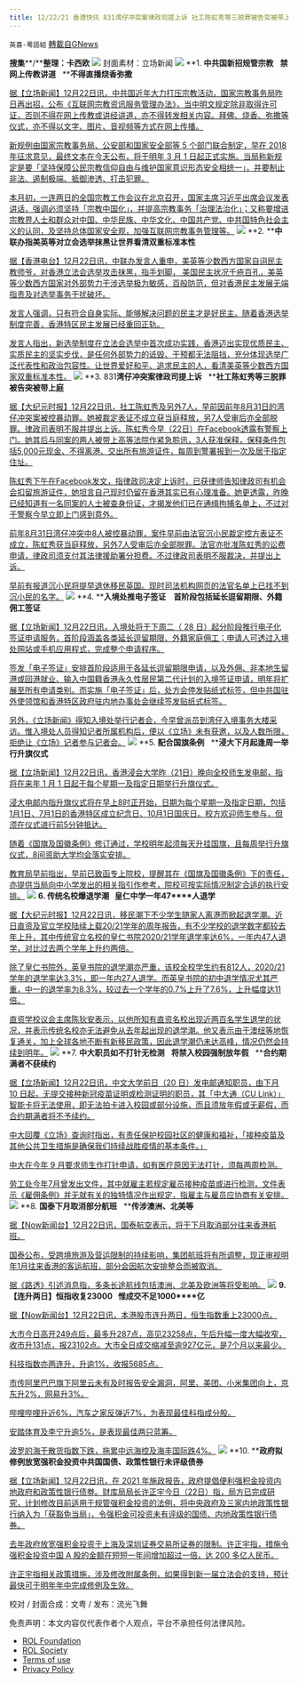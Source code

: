```yaml
---
title: 12/22/21 香港快讯 831湾仔冲突案律政司提上诉 社工陈虹秀等三脱罪被告突被带上庭
---
```

`英喜-粵語組` [轉載自GNews](https://gnews.org/zh-hans/1780686/)

**搜集****/****整理：卡西欧**
![](https://assets.gnews.org/wp-content/uploads/2021/12/1222fenmian.jpg)
封面素材：立场新闻
![](https://assets.gnews.org/wp-content/uploads/2021/12/Screen-Shot-2021-12-22-at-8.54.53-AM.png)
**1. ****中共国新招规管宗教****   ****禁网上传教讲道****   ****不得直播烧香弥撒**

[据【立场新闻】12月22日讯，中共国近年大力打压宗教活动，国家宗教事务局昨日再出招，公布《互联网宗教资讯服务管理办法》，当中明文规定除非取得许可证，否则不得在网上传教或讲经讲道，亦不得转发相关内容。拜佛、烧香、弥撒等仪式，亦不得以文字、图片、音视频等方式在网上传播。](https://www.thestandnews.com/china/中國新招規管宗教-禁網上傳教講道-不得直播燒香彌撒)

[新规例由国家宗教事务局、公安部和国家安全部等 5 个部门联合制定，早在 2018 年征求意见，最终文本在今天公布，将于明年 3 月 1 日起正式实施。当局称新规定是要「坚持保障公民宗教信仰自由与维护国家意识形态安全相统一」，并要制止非法、遏制极端、抵御渗透、打击犯罪。](https://www.thestandnews.com/china/中國新招規管宗教-禁網上傳教講道-不得直播燒香彌撒)

[本月初，一连两日的全国宗教工作会议在北京召开，国家主席习近平出席会议发表讲话，强调必须坚持「宗教中国化」，并提高宗教事务「治理法治化」；又称要增进宗教界人士和群众对中国、中华民族、中华文化、中国共产党、中共国特色社会主义的认同，及坚持总体国家安全观，加强互联网宗教事务管理等。](https://www.thestandnews.com/china/中國新招規管宗教-禁網上傳教講道-不得直播燒香彌撒)
![](https://assets.gnews.org/wp-content/uploads/2021/12/Screen-Shot-2021-12-22-at-8.55.03-AM.png)
**2. ****中联办指美英等对立会选举抹黑让世界看清双重标准本性**

[据【香港电台】12月22日讯，中联办发言人重申，美英等少数西方国家自诩民主教师爷，对香港立法会选举攻击抹黑，指手划脚， 美国民主状况千疮百孔，美英等少数西方国家对外部势力干涉选举极为敏感，百般防范，但对香港民主发展无端指责及对选举事务干扰破坏。](https://news.rthk.hk/rthk/ch/component/k2/1625497-20211222.htm)

[发言人强调，只有符合自身实际、能够解决问题的民主才是好民主。随着香港选举制度完善，香港特区民主发展已经重回正轨。](https://news.rthk.hk/rthk/ch/component/k2/1625497-20211222.htm)

[发言人指出，新选举制度在立法会选举中首次成功实践，香港迈出实现优质民主、实质民主的坚实步伐，是任何外部势力的诋毁、干预都无法阻挡，充分体现选举广泛代表性和政治包容性。让世界爱好和平、追求民主的人，看清美英等少数西方国家双重标准本性。](https://news.rthk.hk/rthk/ch/component/k2/1625497-20211222.htm)
![](https://assets.gnews.org/wp-content/uploads/2021/12/Screen-Shot-2021-12-22-at-8.55.12-AM.png)
**3. 831****湾仔冲突案律政司提上诉****   ****社工陈虹秀等三脱罪被告突被带上庭**

[据【大纪元时报】12月22日讯，社工陈虹秀及另外7人，早前因前年8月31日的湾仔冲突案被控暴动罪。她被裁定表证不成立获当庭释放，另7人受审后亦全部脱罪。律政司表明不服并提出上诉。陈虹秀今早（22日）在Facebook透露有警察上门。她其后与同案的两人被带上高等法院作紧急聆讯，3人获准保释，保释条件包括5,000元现金、不得离港、交出所有旅游证件，每周到警署报到一次及居于指定住址。](https://hk.epochtimes.com/news/2021-12-22/61303854)

[陈虹秀下午在Facebook发文，指律政司决定上诉时，已获律师告知律政司有机会会扣留旅游证件，她坦言自己现时仍留在香港其实已有心理准备。她更透露，昨晚已经知道有一名同案的人士被查身份证，才揭发他们已在通缉拘捕名单上，不过对于警察今早立即上门感到意外。](https://hk.epochtimes.com/news/2021-12-22/61303854)

[前年8月31日湾仔冲突中8人被控暴动罪，案件早前由法官沉小民裁定控方表证不成立，陈虹秀获当庭释放，另外7人受审后亦全部脱罪。法官亦批准陈虹秀的讼费申请，律政司须支付其法律援助署分担费。不过律政司表明不服裁决，并提出上诉。](https://hk.epochtimes.com/news/2021-12-22/61303854)

[早前有报道沉小民将提早退休移民英国。现时司法机构网页的法官名单上已找不到沉小民的名字。](https://hk.epochtimes.com/news/2021-12-22/61303854)
![](https://assets.gnews.org/wp-content/uploads/2021/12/Screen-Shot-2021-12-22-at-8.55.33-AM.png)
**4. ****入境处推电子签证　首阶段包括延长逗留期限、外籍佣工签证**

[据【立场新闻】12月22日讯，入境处将于下周二（ 28 日）起分阶段推行电子化签证申请服务，首阶段涵盖各类延长逗留期限、外籍家庭佣工；申请人可透过入境处网站或手机应用程式，完成整个申请程序。](https://www.thestandnews.com/society/入境處推電子簽證-首階段包括延長逗留期限外籍傭工簽證)

[签发「电子签证」安排首阶段适用于各延长逗留期限申请，以及外佣、非本地生留港或回港就业、输入中国籍香港永久性居民第二代计划的入境签证申请，明年将扩展至所有申请类别。而实施「电子签证」后，处方会停发贴纸式标签，但中共国驻外使领馆和香港特区政府驻内地办事处会继续签发贴纸式标签。](https://www.thestandnews.com/society/入境處推電子簽證-首階段包括延長逗留期限外籍傭工簽證)

[另外，《立场新闻》得知入境处举行记者会，今早曾派员到湾仔入境事务大楼采访。惟入境处人员得知记者所属机构后，便以《立场》未有获邀，以及人数所限，拒绝让《立场》记者参与记者会。](https://www.thestandnews.com/society/入境處推電子簽證-首階段包括延長逗留期限外籍傭工簽證)
![](https://assets.gnews.org/wp-content/uploads/2021/12/Screen-Shot-2021-12-22-at-8.55.43-AM.png)
**5. ****配合国旗条例****   ****浸大下月起逢周一举行升旗仪式**

[据【立场新闻】12月22日讯，香港浸会大学昨（21日）晚向全校师生发电邮，指将在来年 1 月 1 日起于每个星期一及指定日期举行升旗仪式。](https://www.thestandnews.com/politics/配合國旗條例-浸大下月起逢周一舉行升旗儀式)

[浸大电邮内指升旗仪式将在早上8时正开始，日期为每个星期一及指定日期，包括1月1日、7月1日的香港特区成立纪念日、10月1日国庆日。校方欢迎师生参与，但须在仪式进行前5分钟抵达。](https://www.thestandnews.com/politics/配合國旗條例-浸大下月起逢周一舉行升旗儀式)

[随着《国旗及国徽条例》修订通过，学校明年起须每天升挂国旗，且每周举行升旗仪式，8间资助大学均会落实安排。](https://www.thestandnews.com/politics/配合國旗條例-浸大下月起逢周一舉行升旗儀式)

[教育局早前指出，早前已致函专上院校，提醒其在《国旗及国徽条例》下的责任，亦提供当局向中小学发出的相关指引作参考，院校可按实际情况制定合适的执行安排。](https://www.thestandnews.com/politics/配合國旗條例-浸大下月起逢周一舉行升旗儀式)
![](https://assets.gnews.org/wp-content/uploads/2021/12/Screen-Shot-2021-12-22-at-8.55.52-AM.png)
**6. ****传统名校爆退学潮****   ****皇仁中学一年****47****人退学**

[据【大纪元时报】12月22日讯，移民潮下不少学生随家人离港而掀起退学潮。近日直资及官立学校陆续上载20/21学年的周年报告，有不少学校的退学数字都较去年上升，其中传统官立名校的皇仁书院2020/21学年退学率达6%，一年内47人退学，对比过去两个学年上升约两倍。](https://hk.epochtimes.com/news/2021-12-22/48244772)

[除了皇仁书院外，英皇书院的退学潮亦严重，该校全校学生约有812人，2020/21学年的退学率达3.3%，即一年内27人退学。而英皇书院的初中退学情况尤其严重，中一的退学率为8.3%，较过去一个学年的0.7%上升了7.6%，上升幅度达11倍。](https://hk.epochtimes.com/news/2021-12-22/48244772)

[直资学校议会主席陈狄安表示，以他所知有直资名校出现近两百名学生退学的状况，并表示传统名校亦无法避免从去年起出现的退学潮。他又表示由于澳纽等地恢复通关，加上全球各地不断有新移民政策，因此退学潮仍未达高峰，情况仍然会持续到明年。](https://hk.epochtimes.com/news/2021-12-22/48244772)
![](https://assets.gnews.org/wp-content/uploads/2021/12/Screen-Shot-2021-12-22-at-8.56.02-AM.png)
**7. ****中大职员如不打针无检测****   ****将禁入校园强制放年假****   ****合约期满者不获续约**

[据【立场新闻】12月22日讯，中文大学前日（20 日）发电邮通知职员，由下月 10 日起，无提交接种新冠疫苗证明或检测证明的职员，其「中大通（CU Link）」智能卡将无法使用，即无法拍卡进入校园或部分设施，而且须放年假或无薪假，而合约期满者将不予续约。](https://www.thestandnews.com/society/中大職員如不打針無檢測-將禁入校園強制放年假-合約期滿者不獲續約)

[中大回覆《立场》查询时指出，有责任保护校园社区的健康和福祉，「接种疫苗及其他公共卫生措施是确保我们持续战胜疫情的基本条件。」](https://www.thestandnews.com/society/中大職員如不打針無檢測-將禁入校園強制放年假-合約期滿者不獲續約)

[中大在今年 9 月要求师生作打针申请，如有医疗原因无法打针，须每两周检测。](https://www.thestandnews.com/society/中大職員如不打針無檢測-將禁入校園強制放年假-合約期滿者不獲續約)

[劳工处今年7月曾发出文件，其中就雇主若规定雇员接种疫苗或进行检测，文件表示《雇佣条例》并无就有关的独特情况作出规定，指雇主与雇员应协商有关安排。](https://www.thestandnews.com/society/中大職員如不打針無檢測-將禁入校園強制放年假-合約期滿者不獲續約)
![](https://assets.gnews.org/wp-content/uploads/2021/12/Screen-Shot-2021-12-22-at-8.56.11-AM.png)
**8. ****国泰下月取消部分航班****   ****传涉澳洲、北美等**

[据【Now新闻台】12月22日讯，国泰航空表示，将于下月取消部分往来香港航班。](https://news.now.com/home/finance/player?newsId=460851)

[国泰公布，受跨境旅游及营运限制的持续影响，集团航班将有所调整，现正审视明年1月往来香港的客运航班，部分会因航次安排整合而被取消。](https://news.now.com/home/finance/player?newsId=460851)

[据《路透》引述消息指，多条长途航线包括澳洲、北美及欧洲等将受影响。](https://news.now.com/home/finance/player?newsId=460851)
![](https://assets.gnews.org/wp-content/uploads/2021/12/Screen-Shot-2021-12-22-at-8.56.21-AM.png)
**9.****【连升两日】恒指收复****23000   ****惟成交不足****1000****亿**

[据【Now新闻台】12月22日讯，本港股市连升两日，恒生指数重上23000点。](https://news.now.com/home/finance/player?newsId=460853)

[大市今日高开249点后，最多升287点，高见23258点，午后升幅一度大幅收窄，收市升131点，报23102点。大市全日成交缩减至逾927亿元，是7个月以来最少。](https://news.now.com/home/finance/player?newsId=460853)

[科技指数亦两连升，升逾1%，收报5685点。](https://news.now.com/home/finance/player?newsId=460853)

[市传阿里巴巴旗下阿里云未有及时报告安全漏洞，阿里、美团、小米集团向上，京东升2%，网易升3%。](https://news.now.com/home/finance/player?newsId=460853)

[哔哩哔哩升近6%，汽车之家反弹近7%，为表现最佳科指成分股。](https://news.now.com/home/finance/player?newsId=460853)

[安踏体育及李宁升逾5%，是表现最佳两只蓝筹。](https://news.now.com/home/finance/player?newsId=460853)

[波罗的海干散货指数下跌，拖累中远海控及海丰国际跌4%。](https://news.now.com/home/finance/player?newsId=460853)
![](https://assets.gnews.org/wp-content/uploads/2021/12/Screen-Shot-2021-12-22-at-8.56.31-AM.png)
**10. ****政府拟修例放宽强积金投资中共国国债、政策性银行未评级债券**

[据【立场新闻】12月22日讯，在 2021 年施政报告，政府提倡便利强积金投资内地政府和政策性银行债劵。财库局局长许正宇今日（22日）指，局方已完成研究，计划修改目前适用于规管强积金投资的法例，将中央政府及三家内地政策性银行纳入为「获豁免当局」，令强积金可投资未有评级的国债、内地政策性银行债券。](https://www.thestandnews.com/politics/a-政府擬修例放寬強積金投資中國國債政策性銀行未評級債券)

[去年政府放宽强积金投资于上海及深圳证券交易所证券的限制。许正宇指，措施令强积金投资中国 A 股的金额在短短一年间增加超过一倍，达 200 多亿人民币。](https://www.thestandnews.com/politics/a-政府擬修例放寬強積金投資中國國債政策性銀行未評級債券)

[许正宇指相关政策措施，涉及修改附属条例，如果得到新一届立法会的支持，预计最快可于明年年中完成修例及生效。](https://www.thestandnews.com/politics/a-政府擬修例放寬強積金投資中國國債政策性銀行未評級債券)

校对 / 封面合成：文粤 / 发布：流光飞舞

 

免责声明：本文内容仅代表作者个人观点，平台不承担任何法律风险。

- [ROL Foundation](https://rolfoundation.org/)
- [ROL Society](https://rolsociety.org/)
- [Terms of use](https://gnews.org/terms-of-use-3/)
- [Privacy Policy](https://gnews.org/privacy-policy/)
